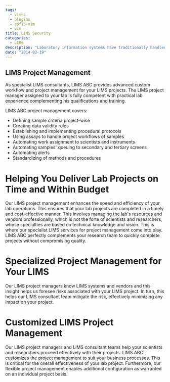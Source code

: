 ```yaml
---
tags:
  - vimrc
  - plugins
  - spf13-vim
  - vim
title: LIMS Security
categories:
  - LIMS
description: "Laboratory information systems have traditionally handled only the management and "
date: "2014-03-19"
---
```


## LIMS Project Management

As specialist LIMS consultants, LIMS ABC provides advanced custom workflow and project management for your LIMS projects. The LIMS project manager assigned to your lab is fully competent with practical lab experience complementing his qualifications and training.

 

LIMS ABC project management covers:

- Defining sample criteria project-wise
- Creating data validity rules
- Establishing and implementing procedural protocols
- Using assays to handle project workflows of samples
- Automating work assignment to scientists and instruments
- Automating samples' queuing to secondary and tertiary screens
- Automating alerts
- Standardizing of methods and procedures

#  

# Helping You Deliver Lab Projects on Time and Within Budget

Our LIMS project management enhances the speed and efficiency of your lab operations. This ensures that your lab projects are completed in a timely and cost-effective manner. This involves managing the lab's resources and vendors professionally, which is not the forte of scientists and researchers, whose specialties are based on technical knowledge and vision. This is where our specialist LIMS services for project management come into play. LIMS ABC perfectly complements your research team to quickly complete projects without compromising quality.

# Specialized Project Management for Your LIMS

Our LIMS project managers know LIMS systems and vendors and this insight helps us foresee risks associated with your LIMS project. In turn, this helps our LIMS consultant team mitigate the risk, effectively minimizing any impact on your project.

# Customized LIMS Project Management

Our LIMS project managers and LIMS consultant teams help your scientists and researchers proceed effectively with their projects. LIMS ABC customizes the project management to suit your business processes. This is critical for the overall effectiveness of your lab project. Furthermore, our flexible project management enables additional configuration as warranted on an individual project basis.